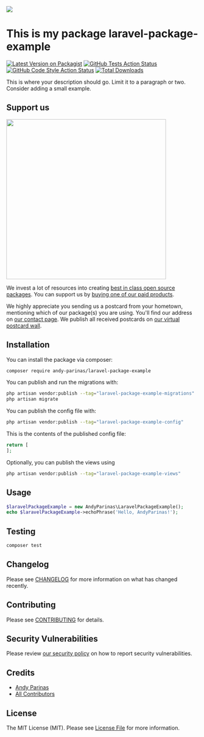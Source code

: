 
[<img src="https://github-ads.s3.eu-central-1.amazonaws.com/support-ukraine.svg?t=1" />](https://supportukrainenow.org)

# This is my package laravel-package-example

[![Latest Version on Packagist](https://img.shields.io/packagist/v/andy-parinas/laravel-package-example.svg?style=flat-square)](https://packagist.org/packages/andy-parinas/laravel-package-example)
[![GitHub Tests Action Status](https://img.shields.io/github/workflow/status/andy-parinas/laravel-package-example/run-tests?label=tests)](https://github.com/andy-parinas/laravel-package-example/actions?query=workflow%3Arun-tests+branch%3Amain)
[![GitHub Code Style Action Status](https://img.shields.io/github/workflow/status/andy-parinas/laravel-package-example/Check%20&%20fix%20styling?label=code%20style)](https://github.com/andy-parinas/laravel-package-example/actions?query=workflow%3A"Check+%26+fix+styling"+branch%3Amain)
[![Total Downloads](https://img.shields.io/packagist/dt/andy-parinas/laravel-package-example.svg?style=flat-square)](https://packagist.org/packages/andy-parinas/laravel-package-example)

This is where your description should go. Limit it to a paragraph or two. Consider adding a small example.

## Support us

[<img src="https://github-ads.s3.eu-central-1.amazonaws.com/laravel-package-example.jpg?t=1" width="419px" />](https://spatie.be/github-ad-click/laravel-package-example)

We invest a lot of resources into creating [best in class open source packages](https://spatie.be/open-source). You can support us by [buying one of our paid products](https://spatie.be/open-source/support-us).

We highly appreciate you sending us a postcard from your hometown, mentioning which of our package(s) you are using. You'll find our address on [our contact page](https://spatie.be/about-us). We publish all received postcards on [our virtual postcard wall](https://spatie.be/open-source/postcards).

## Installation

You can install the package via composer:

```bash
composer require andy-parinas/laravel-package-example
```

You can publish and run the migrations with:

```bash
php artisan vendor:publish --tag="laravel-package-example-migrations"
php artisan migrate
```

You can publish the config file with:

```bash
php artisan vendor:publish --tag="laravel-package-example-config"
```

This is the contents of the published config file:

```php
return [
];
```

Optionally, you can publish the views using

```bash
php artisan vendor:publish --tag="laravel-package-example-views"
```

## Usage

```php
$laravelPackageExample = new AndyParinas\LaravelPackageExample();
echo $laravelPackageExample->echoPhrase('Hello, AndyParinas!');
```

## Testing

```bash
composer test
```

## Changelog

Please see [CHANGELOG](CHANGELOG.md) for more information on what has changed recently.

## Contributing

Please see [CONTRIBUTING](https://github.com/spatie/.github/blob/main/CONTRIBUTING.md) for details.

## Security Vulnerabilities

Please review [our security policy](../../security/policy) on how to report security vulnerabilities.

## Credits

- [Andy Parinas](https://github.com/andy-parinas)
- [All Contributors](../../contributors)

## License

The MIT License (MIT). Please see [License File](LICENSE.md) for more information.
